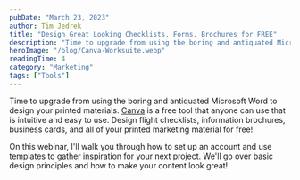 ```yaml
---
pubDate: "March 23, 2023"
author: Tim Jedrek
title: "Design Great Looking Checklists, Forms, Brochures for FREE"
description: "Time to upgrade from using the boring and antiquated Microsoft Word to design your printed materials.  Canva is a free tool that anyone can use that is intuitive and easy to use.  Design flight checklists, information brochures, business cards, and all of your printed marketing material for free!"
heroImage: "/blog/Canva-Worksuite.webp"
readingTime: 4
category: "Marketing"
tags: ["Tools"]
---
```


Time to upgrade from using the boring and antiquated Microsoft Word to design your printed materials. [Canva](http://canva.com/) is a free tool that anyone can use that is intuitive and easy to use. Design flight checklists, information brochures, business cards, and all of your printed marketing material for free!

On this webinar, I'll walk you through how to set up an account and use templates to gather inspiration for your next project. We'll go over basic design principles and how to make your content look great!
